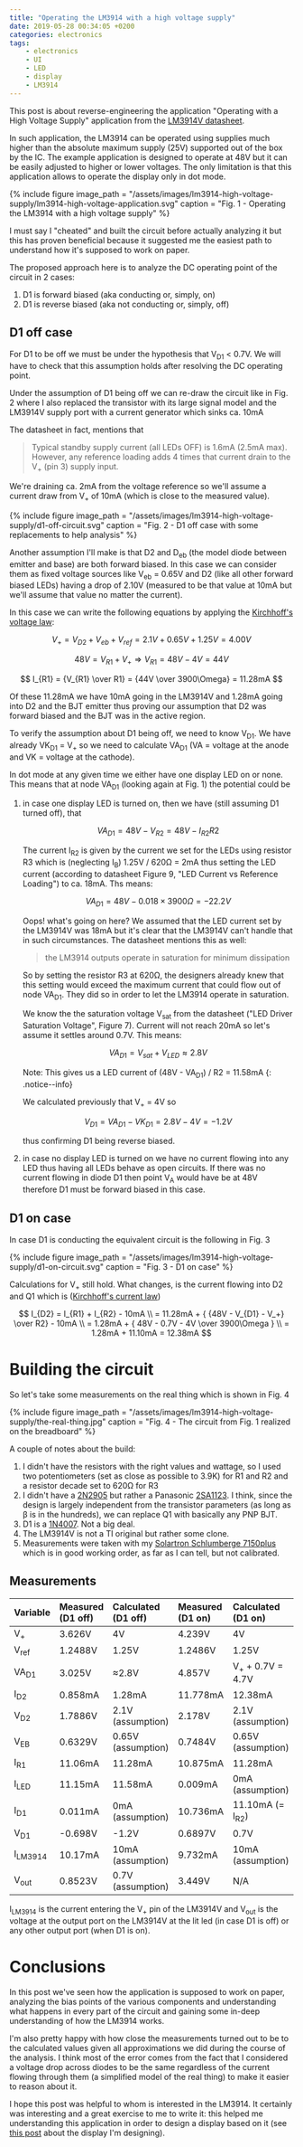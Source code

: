 ```yaml
---
title: "Operating the LM3914 with a high voltage supply"
date: 2019-05-28 00:34:05 +0200
categories: electronics
tags: 
    - electronics
    - UI
    - LED
    - display
    - LM3914
---
```


This post is about reverse-engineering the application "Operating with a High Voltage Supply"
application from the [LM3914V datasheet](https://www.ti.com/lit/ds/symlink/lm3914.pdf).

In such application, the LM3914 can be operated using supplies much higher than the 
absolute maximum supply (25V) supported out of the box by the IC. The example application
is designed to operate at 48V but it can be easily adjusted to higher or lower voltages.
The only limitation is that this application allows to operate the display only in dot mode.

{% include figure 
    image_path = "/assets/images/lm3914-high-voltage-supply/lm3914-high-voltage-application.svg" 
    caption = "Fig. 1 - Operating the LM3914 with a high voltage supply"
%}

I must say I "cheated" and built the circuit before actually analyzing it but this has
proven beneficial because it suggested me the easiest path to understand how it's 
supposed to work on paper.

The proposed approach here is to analyze the DC operating point of the circuit in 2 cases:
1. D1 is forward biased (aka conducting or, simply, on)
2. D1 is reverse biased (aka not conducting or, simply, off)

## D1 off case

For D1 to be off we must be under the hypothesis that V<sub>D1</sub> < 0.7V.
We will have to check that this assumption holds after resolving the DC operating point.

Under the assumption of D1 being off we can re-draw the circuit like in Fig. 2
where I also replaced the transistor with its large signal model and the LM3914V supply
port with a current generator which sinks ca. 10mA

The datasheet in fact, mentions that 
> Typical standby supply current (all LEDs OFF) is 1.6mA (2.5mA max).
> However, any reference loading adds 4 times that current drain to the V<sub>+</sub> (pin 3)
> supply input.

We're draining ca. 2mA from the voltage reference so we'll assume a current draw from V<sub>+</sub>
of 10mA (which is close to the measured value).

{% include figure 
    image_path = "/assets/images/lm3914-high-voltage-supply/d1-off-circuit.svg" 
    caption = "Fig. 2 - D1 off case with some replacements to help analysis"
%}

Another assumption I'll make is that D2 and D<sub>eb</sub>
(the model diode between emitter and base) are both forward biased. In this
case we can consider them as fixed voltage sources like V<sub>eb</sub> = 0.65V and
D2 (like all other forward biased LEDs) having a drop of 2.10V
(measured to be that value at 10mA but we'll assume that value no matter the current).

In this case we can write the following equations by applying the
[Kirchhoff's voltage law](https://en.wikipedia.org/wiki/Kirchhoff%27s_circuit_laws):

$$ V_+ = V_{D2} + V_{eb} + V_{ref} = 2.1V + 0.65V + 1.25V = 4.00V $$

$$ 48V = V_{R1} + V_+  \Longrightarrow  V_{R1} = 48V - 4V = 44V $$

$$ I_{R1} = {V_{R1} \over R1} = {44V \over 3900\Omega} = 11.28mA $$

Of these 11.28mA we have 10mA going in the LM3914V and 1.28mA going into D2 and the BJT emitter
thus proving our assumption that D2 was forward biased and the BJT was in the active region.

To verify the assumption about D1 being off, we need to know V<sub>D1</sub>. We have
already VK<sub>D1</sub> = V<sub>+</sub> so we need to calculate VA<sub>D1</sub>
(VA = voltage at the anode and VK = voltage at the cathode).

In dot mode at any given time we either have one display LED on or none. This means that
at node VA<sub>D1</sub> (looking again at Fig. 1) the potential could be

1. in case one display LED is turned on, then we have (still assuming D1 turned off), that
   
   $$ VA_{D1} = 48V - V_{R2} = 48V - I_{R2} R2 $$
   
   The current I<sub>R2</sub> is given by the current we set for the LEDs using resistor R3
   which is (neglecting I<sub>B</sub>) 1.25V / 620Ω = 2mA thus setting the LED current (according to
   datasheet Figure 9, "LED Current vs Reference Loading") to ca. 18mA. Ths means:

   $$ VA_{D1} = 48V - 0.018 \times 3900\Omega = -22.2 V $$

   Oops! what's going on here? We assumed that the LED current set by the LM3914V was
   18mA but it's clear that the LM3914V can't handle that in such circumstances. The datasheet
   mentions this as well:
   
   > the LM3914 outputs operate in saturation for minimum dissipation

   So by setting the resistor R3 at 620Ω, the designers already knew that this setting would
   exceed the maximum current that could flow out of node VA<sub>D1</sub>. They did so in
   order to let the LM3914 operate in saturation.

   We know the the saturation voltage V<sub>sat</sub> from the datasheet
   ("LED Driver Saturation Voltage", Figure 7). Current will not reach 20mA so 
   let's assume it settles around 0.7V. This means:

   $$ VA_{D1} = V_{sat} + V_{LED} \approx 2.8V $$

   Note: This gives us a LED current of (48V - VA<sub>D1</sub>) / R2 = 11.58mA
   {: .notice--info}

   We calculated previously that V<sub>+</sub> = 4V so 
   
   $$ V_{D1} = VA_{D1} - VK_{D1} = 2.8V - 4V = -1.2V $$ 
   
   thus confirming D1 being reverse biased.

2. in case no display LED is turned on we have no current flowing into any LED thus having all LEDs behave as
   open circuits. If there was no current flowing in diode D1 then point V<sub>A</sub> would have be at 
   48V therefore D1 must be forward biased in this case.

## D1 on case

In case D1 is conducting the equivalent circuit is the following in Fig. 3

{% include figure 
    image_path = "/assets/images/lm3914-high-voltage-supply/d1-on-circuit.svg" 
    caption = "Fig. 3 - D1 on case"
%}

Calculations for V<sub>+</sub> still hold. What changes, is the current flowing into D2 and Q1
which is ([Kirchhoff's current law](https://en.wikipedia.org/wiki/Kirchhoff%27s_circuit_laws)) 

$$ I_{D2} = I_{R1} + I_{R2} - 10mA \\
   = 11.28mA + { {48V - V_{D1} - V_+} \over R2} - 10mA \\
   = 1.28mA + { 48V - 0.7V - 4V \over 3900\Omega } \\
   = 1.28mA + 11.10mA = 12.38mA $$

# Building the circuit

So let's take some measurements on the real thing which is shown in Fig. 4

{% include figure 
    image_path = "/assets/images/lm3914-high-voltage-supply/the-real-thing.jpg" 
    caption = "Fig. 4 - The circuit from Fig. 1 realized on the breadboard"
%}

A couple of notes about the build:
1. I didn't have the resistors with the right values and wattage, so I used two potentiometers
   (set as close as possible to 3.9K) for R1 and R2 and a resistor decade set to 620Ω for R3
2. I didn't have a [2N2905](https://www.onsemi.com/pub/Collateral/2N2905A-D.PDF) but rather
   a Panasonic [2SA1123](https://cdn-reichelt.de/documents/datenblatt/A100/2SA1123_MAT.pdf).
   I think, since the design is largely independent from the transistor parameters
   (as long as β is in the hundreds), we can replace Q1 with basically any PNP BJT.
3. D1 is a [1N4007](https://www.vishay.com/docs/88503/1n4001.pdf). Not a big deal.
4. The LM3914V is not a TI original but rather some clone.
5. Measurements were taken with my [Solartron Schlumberge 7150plus](https://holzleitner.com/el/solartron-7150/index-en.html)
   which is in good working order, as far as I can tell, but not calibrated.

## Measurements

|     Variable        | Measured (D1 off) | Calculated  (D1 off) | Measured (D1 on) | Calculated (D1 on)          |
|:--------------------|:------------------|:---------------------|:-----------------|:----------------------------|
| V<sub>+</sub>       | 3.626V            | 4V                   | 4.239V           | 4V                          |
| V<sub>ref</sub>     | 1.2488V           | 1.25V                | 1.2486V          | 1.25V                       |
| VA<sub>D1</sub>     | 3.025V            | ≈2.8V                | 4.857V           | V<sub>+</sub> + 0.7V = 4.7V |
| I<sub>D2</sub>      | 0.858mA           | 1.28mA               | 11.778mA         | 12.38mA                     |
| V<sub>D2</sub>      | 1.7886V           | 2.1V (assumption)    | 2.178V           | 2.1V (assumption)           |
| V<sub>EB</sub>      | 0.6329V           | 0.65V (assumption)   | 0.7484V          | 0.65V (assumption)          |
| I<sub>R1</sub>      | 11.06mA           | 11.28mA              | 10.875mA         | 11.28mA                     |
| I<sub>LED</sub>     | 11.15mA           | 11.58mA              | 0.009mA          | 0mA (assumption)            |
| I<sub>D1</sub>      | 0.011mA           | 0mA (assumption)     | 10.736mA         | 11.10mA (= I<sub>R2</sub>)  |
| V<sub>D1</sub>      | -0.698V           | -1.2V                | 0.6897V          | 0.7V                        |
| I<sub>LM3914</sub>  | 10.17mA           | 10mA (assumption)    | 9.732mA          | 10mA (assumption)           |
| V<sub>out</sub>     | 0.8523V           | 0.7V (assumption)    | 3.449V           | N/A                         |

I<sub>LM3914</sub> is the current entering the V<sub>+</sub> pin of the LM3914V and
V<sub>out</sub> is the voltage at the output port on the LM3914V at the lit led
(in case D1 is off) or any other output port (when D1 is on).

# Conclusions

In this post we've seen how the application is supposed to work on paper, analyzing the bias points of the
various components and understanding what happens in every part of the circuit and gaining some in-deep
understanding of how the LM3914 works.

I'm also pretty happy with how close the measurements turned out to be to the calculated values given
all approximations we did during the course of the analysis. I think most of the error comes from the fact
that I considered a voltage drop across diodes to be the same regardless of the current flowing through them
(a simplified model of the real thing) to make it easier to reason about it.

I hope this post was helpful to whom is interested in the LM3914. It certainly was interesting and a great
exercise to me to write it: this helped me understanding this application in order to design a display
based on it (see [this post](/electronics/30_leds_with_30_volts/) about the display I'm designing).